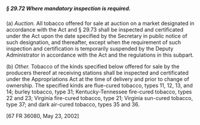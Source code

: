 ##### § 29.72 Where mandatory inspection is required. #####

(a) *Auction.* All tobacco offered for sale at auction on a market designated in accordance with the Act and § 29.73 shall be inspected and certificated under the Act upon the date specified by the Secretary in public notice of such designation, and thereafter, except when the requirement of such inspection and certification is temporarily suspended by the Deputy Administrator in accordance with the Act and the regulations in this subpart.

(b) *Other.* Tobacco of the kinds specified below offered for sale by the producers thereof at receiving stations shall be inspected and certificated under the Appropriations Act at the time of delivery and prior to change of ownership. The specified kinds are flue-cured tobacco, types 11, 12, 13, and 14; burley tobacco, type 31; Kentucky-Tennessee fire-cured tobacco, types 22 and 23; Virginia fire-cured tobacco, type 21; Virginia sun-cured tobacco, type 37; and dark air-cured tobacco, types 35 and 36.

[67 FR 36080, May 23, 2002]